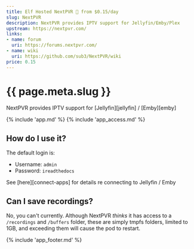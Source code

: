 ```yaml
---
title: Elf Hosted NextPVR 🧝 from $0.15/day
slug: NextPVR
description: NextPVR provides IPTV support for Jellyfin/Emby/Plex
upstream: https://nextpvr.com/
links:
- name: forum
  uri: https://forums.nextpvr.com/
- name: wiki
  uri: https://github.com/sub3/NextPVR/wiki
price: 0.15
---
```


# {{ page.meta.slug }}

NextPVR provides IPTV support for [Jellyfin][jellyfin] / [Emby][emby]

{% include 'app.md' %}
{% include 'app_access.md' %}

## How do I use it?

The default login is:

* Username: `admin`
* Password: `ireadthedocs`

See [here][connect-apps] for details re connecting to Jellyfin / Emby

## Can I save recordings?

No, you can't currently. Although NextPVR _thinks_ it has access to a `/recordings` and `/buffers` folder, these are simply tmpfs folders, limited to 1GB, and exceeding them will cause the pod to restart.

{% include 'app_footer.md' %}